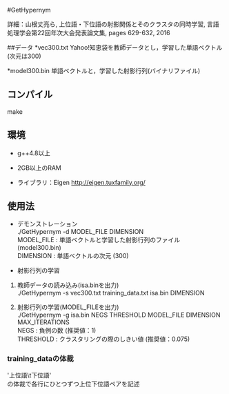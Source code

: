 #GetHypernym

詳細：山根丈亮ら, 上位語・下位語の射影関係とそのクラスタの同時学習, 言語処理学会第22回年次大会発表論文集, pages 629-632, 2016

##データ
*vec300.txt
Yahoo!知恵袋を教師データとし，学習した単語ベクトル (次元は300)

*model300.bin
単語ベクトルと，学習した射影行列(バイナリファイル)


## コンパイル
make


## 環境

* g++4.8以上

* 2GB以上のRAM

* ライブラリ：Eigen <http://eigen.tuxfamily.org/>


## 使用法

* デモンストレーション  
./GetHypernym -d MODEL_FILE DIMENSION  
MODEL_FILE : 単語ベクトルと学習した射影行列のファイル (model300.bin)  
DIMENSION : 単語ベクトルの次元 (300)   

* 射影行列の学習

1. 教師データの読み込み(isa.binを出力)  
   ./GetHypernym -s vec300.txt training_data.txt isa.bin  DIMENSION

2. 射影行列の学習(MODEL_FILEを出力)  
   ./GetHypernym -g isa.bin NEGS THRESHOLD MODEL_FILE DIMENSION MAX_ITERATIONS  
   NEGS : 負例の数 (推奨値：1)  
   THRESHOLD : クラスタリングの際のしきい値 (推奨値：0.075)


### training_dataの体裁

'上位語\t下位語'  
の体裁で各行にひとつずつ上位下位語ペアを記述
